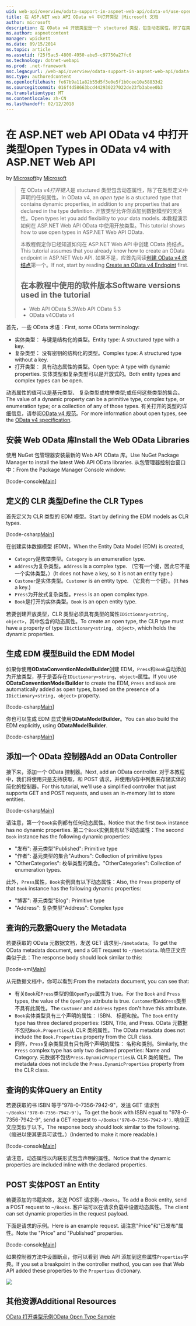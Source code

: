 ```yaml
---
uid: web-api/overview/odata-support-in-aspnet-web-api/odata-v4/use-open-types-in-odata-v4
title: 在 ASP.NET web API OData v4 中打开类型 |Microsoft 文档
author: microsoft
description: 在 OData v4 开放类型是一个 stuctured 类型，包含动态属性，除了在类型定义中声明的任何属性。 打开...
ms.author: aspnetcontent
manager: wpickett
ms.date: 09/15/2014
ms.topic: article
ms.assetid: f25f5ac5-4800-4950-abe5-c97750a27fc6
ms.technology: dotnet-webapi
ms.prod: .net-framework
msc.legacyurl: /web-api/overview/odata-support-in-aspnet-web-api/odata-v4/use-open-types-in-odata-v4
msc.type: authoredcontent
ms.openlocfilehash: fe67b9a11a82b55d5f3e0e5f1b0cee10a58833d2
ms.sourcegitcommit: 016f4d58663bcd442930227022de23fb3abee0b3
ms.translationtype: MT
ms.contentlocale: zh-CN
ms.lasthandoff: 02/12/2018
---
```

<a name="open-types-in-odata-v4-with-aspnet-web-api"></a><span data-ttu-id="b7d92-104">在 ASP.NET web API OData v4 中打开类型</span><span class="sxs-lookup"><span data-stu-id="b7d92-104">Open Types in OData v4 with ASP.NET Web API</span></span>
====================
<span data-ttu-id="b7d92-105">by [Microsoft](https://github.com/microsoft)</span><span class="sxs-lookup"><span data-stu-id="b7d92-105">by [Microsoft](https://github.com/microsoft)</span></span>

> <span data-ttu-id="b7d92-106">在 OData v4*打开键入*是 stuctured 类型包含动态属性，除了在类型定义中声明的任何属性。</span><span class="sxs-lookup"><span data-stu-id="b7d92-106">In OData v4, an *open type* is a stuctured type that contains dynamic properties, in addition to any properties that are declared in the type definition.</span></span> <span data-ttu-id="b7d92-107">开放类型允许你添加到数据模型的灵活性。</span><span class="sxs-lookup"><span data-stu-id="b7d92-107">Open types let you add flexibility to your data models.</span></span> <span data-ttu-id="b7d92-108">本教程演示如何在 ASP.NET Web API OData 中使用开放类型。</span><span class="sxs-lookup"><span data-stu-id="b7d92-108">This tutorial shows how to use open types in ASP.NET Web API OData.</span></span>
> 
> <span data-ttu-id="b7d92-109">本教程假定你已经知道如何在 ASP.NET Web API 中创建 OData 终结点。</span><span class="sxs-lookup"><span data-stu-id="b7d92-109">This tutorial assumes that you already know how to create an OData endpoint in ASP.NET Web API.</span></span> <span data-ttu-id="b7d92-110">如果不是，应首先阅读[创建 OData v4 终结点](create-an-odata-v4-endpoint.md)第一个。</span><span class="sxs-lookup"><span data-stu-id="b7d92-110">If not, start by reading [Create an OData v4 Endpoint](create-an-odata-v4-endpoint.md) first.</span></span>
> 
> ## <a name="software-versions-used-in-the-tutorial"></a><span data-ttu-id="b7d92-111">在本教程中使用的软件版本</span><span class="sxs-lookup"><span data-stu-id="b7d92-111">Software versions used in the tutorial</span></span>
> 
> 
> - <span data-ttu-id="b7d92-112">Web API OData 5.3</span><span class="sxs-lookup"><span data-stu-id="b7d92-112">Web API OData 5.3</span></span>
> - <span data-ttu-id="b7d92-113">OData v4</span><span class="sxs-lookup"><span data-stu-id="b7d92-113">OData v4</span></span>


<span data-ttu-id="b7d92-114">首先，一些 OData 术语：</span><span class="sxs-lookup"><span data-stu-id="b7d92-114">First, some OData terminology:</span></span>

- <span data-ttu-id="b7d92-115">实体类型： 与键是结构化的类型。</span><span class="sxs-lookup"><span data-stu-id="b7d92-115">Entity type: A structured type with a key.</span></span>
- <span data-ttu-id="b7d92-116">复杂类型： 没有密钥的结构化的类型。</span><span class="sxs-lookup"><span data-stu-id="b7d92-116">Complex type: A structured type without a key.</span></span>
- <span data-ttu-id="b7d92-117">打开类型： 具有动态属性的类型。</span><span class="sxs-lookup"><span data-stu-id="b7d92-117">Open type: A type with dynamic properties.</span></span> <span data-ttu-id="b7d92-118">实体类型和复杂类型可以是开放式的。</span><span class="sxs-lookup"><span data-stu-id="b7d92-118">Both entity types and complex types can be open.</span></span>

<span data-ttu-id="b7d92-119">动态属性的值可以是基元类型、 复杂类型或枚举类型;或任何这些类型的集合。</span><span class="sxs-lookup"><span data-stu-id="b7d92-119">The value of a dynamic property can be a primitive type, complex type, or enumeration type; or a collection of any of those types.</span></span> <span data-ttu-id="b7d92-120">有关打开的类型的详细信息，请参阅[OData v4 规范](http://www.odata.org/documentation/odata-version-4-0/)。</span><span class="sxs-lookup"><span data-stu-id="b7d92-120">For more information about open types, see the [OData v4 specification](http://www.odata.org/documentation/odata-version-4-0/).</span></span>

## <a name="install-the-web-odata-libraries"></a><span data-ttu-id="b7d92-121">安装 Web OData 库</span><span class="sxs-lookup"><span data-stu-id="b7d92-121">Install the Web OData Libraries</span></span>

<span data-ttu-id="b7d92-122">使用 NuGet 包管理器安装最新的 Web API OData 库。</span><span class="sxs-lookup"><span data-stu-id="b7d92-122">Use NuGet Package Manager to install the latest Web API OData libraries.</span></span> <span data-ttu-id="b7d92-123">从包管理器控制台窗口中：</span><span class="sxs-lookup"><span data-stu-id="b7d92-123">From the Package Manager Console window:</span></span>

[!code-console[Main](use-open-types-in-odata-v4/samples/sample1.cmd)]

## <a name="define-the-clr-types"></a><span data-ttu-id="b7d92-124">定义的 CLR 类型</span><span class="sxs-lookup"><span data-stu-id="b7d92-124">Define the CLR Types</span></span>

<span data-ttu-id="b7d92-125">首先定义为 CLR 类型的 EDM 模型。</span><span class="sxs-lookup"><span data-stu-id="b7d92-125">Start by defining the EDM models as CLR types.</span></span>

[!code-csharp[Main](use-open-types-in-odata-v4/samples/sample2.cs)]

<span data-ttu-id="b7d92-126">在创建实体数据模型 (EDM)，</span><span class="sxs-lookup"><span data-stu-id="b7d92-126">When the Entity Data Model (EDM) is created,</span></span>

- <span data-ttu-id="b7d92-127">`Category`是枚举类型。</span><span class="sxs-lookup"><span data-stu-id="b7d92-127">`Category` is an enumeration type.</span></span>
- <span data-ttu-id="b7d92-128">`Address`为复杂类型。</span><span class="sxs-lookup"><span data-stu-id="b7d92-128">`Address` is a complex type.</span></span> <span data-ttu-id="b7d92-129">（它有一个键，因此它不是一个实体类型。）</span><span class="sxs-lookup"><span data-stu-id="b7d92-129">(It does not have a key, so it is not an entity type.)</span></span>
- <span data-ttu-id="b7d92-130">`Customer`是实体类型。</span><span class="sxs-lookup"><span data-stu-id="b7d92-130">`Customer` is an entity type.</span></span> <span data-ttu-id="b7d92-131">（它具有一个键）。</span><span class="sxs-lookup"><span data-stu-id="b7d92-131">(It has a key.)</span></span>
- <span data-ttu-id="b7d92-132">`Press`为开放式复杂类型。</span><span class="sxs-lookup"><span data-stu-id="b7d92-132">`Press` is an open complex type.</span></span>
- <span data-ttu-id="b7d92-133">`Book`是打开的实体类型。</span><span class="sxs-lookup"><span data-stu-id="b7d92-133">`Book` is an open entity type.</span></span>

<span data-ttu-id="b7d92-134">若要创建开放类型，CLR 类型必须具有类型的属性`IDictionary<string, object>`，其中包含的动态属性。</span><span class="sxs-lookup"><span data-stu-id="b7d92-134">To create an open type, the CLR type must have a property of type `IDictionary<string, object>`, which holds the dynamic properties.</span></span>

## <a name="build-the-edm-model"></a><span data-ttu-id="b7d92-135">生成 EDM 模型</span><span class="sxs-lookup"><span data-stu-id="b7d92-135">Build the EDM Model</span></span>

<span data-ttu-id="b7d92-136">如果你使用**ODataConventionModelBuilder**创建 EDM，`Press`和`Book`自动添加为开放类型，基于是否存在`IDictionary<string, object>`属性。</span><span class="sxs-lookup"><span data-stu-id="b7d92-136">If you use **ODataConventionModelBuilder** to create the EDM, `Press` and `Book` are automatically added as open types, based on the presence of a `IDictionary<string, object>` property.</span></span>

[!code-csharp[Main](use-open-types-in-odata-v4/samples/sample3.cs)]

<span data-ttu-id="b7d92-137">你也可以生成 EDM 显式使用**ODataModelBuilder**。</span><span class="sxs-lookup"><span data-stu-id="b7d92-137">You can also build the EDM explicitly, using **ODataModelBuilder**.</span></span>

[!code-csharp[Main](use-open-types-in-odata-v4/samples/sample4.cs)]

## <a name="add-an-odata-controller"></a><span data-ttu-id="b7d92-138">添加一个 OData 控制器</span><span class="sxs-lookup"><span data-stu-id="b7d92-138">Add an OData Controller</span></span>

<span data-ttu-id="b7d92-139">接下来，添加一个 OData 控制器。</span><span class="sxs-lookup"><span data-stu-id="b7d92-139">Next, add an OData controller.</span></span> <span data-ttu-id="b7d92-140">对于本教程中，我们将使用只是支持获取，和 POST 请求，并使用内存中列表来存储实体的简化的控制器。</span><span class="sxs-lookup"><span data-stu-id="b7d92-140">For this tutorial, we'll use a simplified controller that just supports GET and POST requests, and uses an in-memory list to store entities.</span></span>

[!code-csharp[Main](use-open-types-in-odata-v4/samples/sample5.cs)]

<span data-ttu-id="b7d92-141">请注意，第一个`Book`实例都有任何动态属性。</span><span class="sxs-lookup"><span data-stu-id="b7d92-141">Notice that the first `Book` instance has no dynamic properties.</span></span> <span data-ttu-id="b7d92-142">第二个`Book`实例具有以下动态属性：</span><span class="sxs-lookup"><span data-stu-id="b7d92-142">The second `Book` instance has the following dynamic properties:</span></span>

- <span data-ttu-id="b7d92-143">"发布": 基元类型</span><span class="sxs-lookup"><span data-stu-id="b7d92-143">"Published": Primitive type</span></span>
- <span data-ttu-id="b7d92-144">"作者": 基元类型的集合</span><span class="sxs-lookup"><span data-stu-id="b7d92-144">"Authors": Collection of primitive types</span></span>
- <span data-ttu-id="b7d92-145">"OtherCategories": 枚举类型的集合。</span><span class="sxs-lookup"><span data-stu-id="b7d92-145">"OtherCategories": Collection of enumeration types.</span></span>

<span data-ttu-id="b7d92-146">此外，`Press`属性，`Book`实例具有以下动态属性：</span><span class="sxs-lookup"><span data-stu-id="b7d92-146">Also, the `Press` property of that `Book` instance has the following dynamic properties:</span></span>

- <span data-ttu-id="b7d92-147">"博客": 基元类型</span><span class="sxs-lookup"><span data-stu-id="b7d92-147">"Blog": Primitive type</span></span>
- <span data-ttu-id="b7d92-148">"Address": 复杂类型</span><span class="sxs-lookup"><span data-stu-id="b7d92-148">"Address": Complex type</span></span>

## <a name="query-the-metadata"></a><span data-ttu-id="b7d92-149">查询的元数据</span><span class="sxs-lookup"><span data-stu-id="b7d92-149">Query the Metadata</span></span>

<span data-ttu-id="b7d92-150">若要获取的 OData 元数据文档，发送 GET 请求到`~/$metadata`。</span><span class="sxs-lookup"><span data-stu-id="b7d92-150">To get the OData metadata document, send a GET request to `~/$metadata`.</span></span> <span data-ttu-id="b7d92-151">响应正文应类似于此：</span><span class="sxs-lookup"><span data-stu-id="b7d92-151">The response body should look similar to this:</span></span>

[!code-xml[Main](use-open-types-in-odata-v4/samples/sample6.xml?highlight=5,21)]

<span data-ttu-id="b7d92-152">从元数据文档中，你可以看到:</span><span class="sxs-lookup"><span data-stu-id="b7d92-152">From the metadata document, you can see that:</span></span>

- <span data-ttu-id="b7d92-153">有关`Book`和`Press`类型的值`OpenType`属性为 true。</span><span class="sxs-lookup"><span data-stu-id="b7d92-153">For the `Book` and `Press` types, the value of the `OpenType` attribute is true.</span></span> <span data-ttu-id="b7d92-154">`Customer`和`Address`类型不具有此属性。</span><span class="sxs-lookup"><span data-stu-id="b7d92-154">The `Customer` and `Address` types don't have this attribute.</span></span>
- <span data-ttu-id="b7d92-155">`Book`实体类型具有三个声明的属性： ISBN、 标题和按。</span><span class="sxs-lookup"><span data-stu-id="b7d92-155">The `Book` entity type has three declared properties: ISBN, Title, and Press.</span></span> <span data-ttu-id="b7d92-156">OData 元数据不包括`Book.Properties`从 CLR 类的属性。</span><span class="sxs-lookup"><span data-stu-id="b7d92-156">The OData metadata does not include the `Book.Properties` property from the CLR class.</span></span>
- <span data-ttu-id="b7d92-157">同样，`Press`复杂类型具有只有两个声明的属性： 名称和类别。</span><span class="sxs-lookup"><span data-stu-id="b7d92-157">Similarly, the `Press` complex type has only two declared properties: Name and Category.</span></span> <span data-ttu-id="b7d92-158">元数据不包括`Press.DynamicProperties`从 CLR 类的属性。</span><span class="sxs-lookup"><span data-stu-id="b7d92-158">The metadata does not include the `Press.DynamicProperties` property from the CLR class.</span></span>

## <a name="query-an-entity"></a><span data-ttu-id="b7d92-159">查询的实体</span><span class="sxs-lookup"><span data-stu-id="b7d92-159">Query an Entity</span></span>

<span data-ttu-id="b7d92-160">若要获取的书 ISBN 等于"978-0-7356-7942-9"，发送 GET 请求到`~/Books('978-0-7356-7942-9')`。</span><span class="sxs-lookup"><span data-stu-id="b7d92-160">To get the book with ISBN equal to "978-0-7356-7942-9", send a GET request to `~/Books('978-0-7356-7942-9')`.</span></span> <span data-ttu-id="b7d92-161">响应正文应类似于以下。</span><span class="sxs-lookup"><span data-stu-id="b7d92-161">The response body should look similar to the following.</span></span> <span data-ttu-id="b7d92-162">（缩进以使其更具可读性。）</span><span class="sxs-lookup"><span data-stu-id="b7d92-162">(Indented to make it more readable.)</span></span>

[!code-console[Main](use-open-types-in-odata-v4/samples/sample7.cmd?highlight=8-13,15-23)]

<span data-ttu-id="b7d92-163">请注意，动态属性以内联形式包含声明的属性。</span><span class="sxs-lookup"><span data-stu-id="b7d92-163">Notice that the dynamic properties are included inline with the declared properties.</span></span>

## <a name="post-an-entity"></a><span data-ttu-id="b7d92-164">POST 实体</span><span class="sxs-lookup"><span data-stu-id="b7d92-164">POST an Entity</span></span>

<span data-ttu-id="b7d92-165">若要添加的书籍实体，发送 POST 请求到`~/Books`。</span><span class="sxs-lookup"><span data-stu-id="b7d92-165">To add a Book entity, send a POST request to `~/Books`.</span></span> <span data-ttu-id="b7d92-166">客户端可以在请求负载中设置动态属性。</span><span class="sxs-lookup"><span data-stu-id="b7d92-166">The client can set dynamic properties in the request payload.</span></span>

<span data-ttu-id="b7d92-167">下面是请求的示例。</span><span class="sxs-lookup"><span data-stu-id="b7d92-167">Here is an example request.</span></span> <span data-ttu-id="b7d92-168">请注意"Price"和"已发布"属性。</span><span class="sxs-lookup"><span data-stu-id="b7d92-168">Note the "Price" and "Published" properties.</span></span>

[!code-console[Main](use-open-types-in-odata-v4/samples/sample8.cmd?highlight=10)]

<span data-ttu-id="b7d92-169">如果控制器方法中设置断点，你可以看到 Web API 添加到这些属性`Properties`字典。</span><span class="sxs-lookup"><span data-stu-id="b7d92-169">If you set a breakpoint in the controller method, you can see that Web API added these properties to the `Properties` dictionary.</span></span>

![](use-open-types-in-odata-v4/_static/image1.png)

## <a name="additional-resources"></a><span data-ttu-id="b7d92-170">其他资源</span><span class="sxs-lookup"><span data-stu-id="b7d92-170">Additional Resources</span></span>

[<span data-ttu-id="b7d92-171">OData 打开类型示例</span><span class="sxs-lookup"><span data-stu-id="b7d92-171">OData Open Type Sample</span></span>](http://aspnet.codeplex.com/sourcecontrol/latest#Samples/WebApi/OData/v4/ODataOpenTypeSample/ReadMe.txt)
